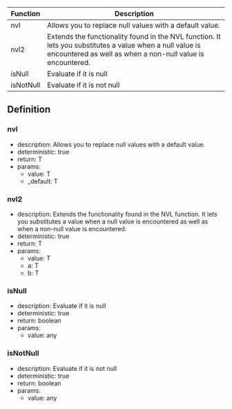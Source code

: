 |Function    |Description                                   |
|------------|----------------------------------------------|
|nvl|Allows you to replace null values with a default value.|
|nvl2|Extends the functionality found in the NVL function. It lets you substitutes a value when a null value is encountered as well as when a non-null value is encountered.|
|isNull|Evaluate if it is null|
|isNotNull|Evaluate if it is not null|

## Definition

### nvl

- description: Allows you to replace null values with a default value.
- deterministic: true
- return: T
- params:
	- value: T
	- _default: T

### nvl2

- description: Extends the functionality found in the NVL function. It lets you substitutes a value when a null value is encountered as well as when a non-null value is encountered.
- deterministic: true
- return: T
- params:
	- value: T
	- a: T
	- b: T

### isNull

- description: Evaluate if it is null
- deterministic: true
- return: boolean
- params:
	- value: any

### isNotNull

- description: Evaluate if it is not null
- deterministic: true
- return: boolean
- params:
	- value: any
